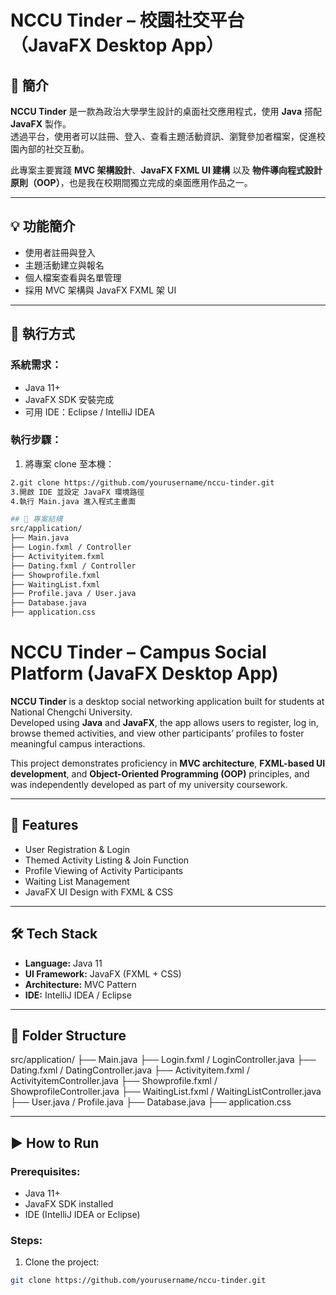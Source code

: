 #  NCCU Tinder – 校園社交平台（JavaFX Desktop App）

## 📌 簡介

**NCCU Tinder** 是一款為政治大學學生設計的桌面社交應用程式，使用 **Java** 搭配 **JavaFX** 製作。  
透過平台，使用者可以註冊、登入、查看主題活動資訊、瀏覽參加者檔案，促進校園內部的社交互動。

此專案主要實踐 **MVC 架構設計**、**JavaFX FXML UI 建構** 以及 **物件導向程式設計原則（OOP）**，也是我在校期間獨立完成的桌面應用作品之一。

---

## 💡 功能簡介
-  使用者註冊與登入
-  主題活動建立與報名
-  個人檔案查看與名單管理
-  採用 MVC 架構與 JavaFX FXML 架 UI

---

## 🚀 執行方式

### 系統需求：
- Java 11+
- JavaFX SDK 安裝完成
- 可用 IDE：Eclipse / IntelliJ IDEA

### 執行步驟：
1. 將專案 clone 至本機：
```bash
2.git clone https://github.com/yourusername/nccu-tinder.git
3.開啟 IDE 並設定 JavaFX 環境路徑
4.執行 Main.java 進入程式主畫面

## 📂 專案結構
src/application/
├── Main.java                  
├── Login.fxml / Controller     
├── Activityitem.fxml           
├── Dating.fxml / Controller    
├── Showprofile.fxml            
├── WaitingList.fxml            
├── Profile.java / User.java    
├── Database.java               
├── application.css            
```

# NCCU Tinder – Campus Social Platform (JavaFX Desktop App)

**NCCU Tinder** is a desktop social networking application built for students at National Chengchi University.  
Developed using **Java** and **JavaFX**, the app allows users to register, log in, browse themed activities, and view other participants’ profiles to foster meaningful campus interactions.

This project demonstrates proficiency in **MVC architecture**, **FXML-based UI development**, and **Object-Oriented Programming (OOP)** principles, and was independently developed as part of my university coursework.

---

## 🎯 Features

- User Registration & Login
- Themed Activity Listing & Join Function
- Profile Viewing of Activity Participants
- Waiting List Management
- JavaFX UI Design with FXML & CSS

---

## 🛠 Tech Stack

- **Language:** Java 11
- **UI Framework:** JavaFX (FXML + CSS)
- **Architecture:** MVC Pattern
- **IDE:** IntelliJ IDEA / Eclipse

---

## 📁 Folder Structure

src/application/ ├── Main.java ├── Login.fxml / LoginController.java ├── Dating.fxml / DatingController.java ├── Activityitem.fxml / ActivityitemController.java ├── Showprofile.fxml / ShowprofileController.java ├── WaitingList.fxml / WaitingListController.java ├── User.java / Profile.java ├── Database.java ├── application.css


---

## ▶️ How to Run

### Prerequisites:
- Java 11+
- JavaFX SDK installed
- IDE (IntelliJ IDEA or Eclipse)

### Steps:
1. Clone the project:
```bash
git clone https://github.com/yourusername/nccu-tinder.git

